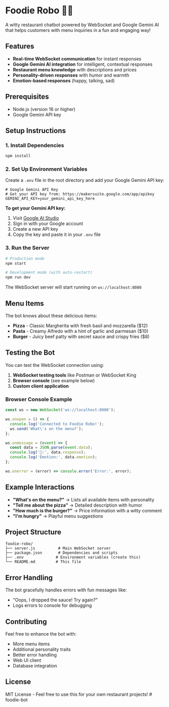 # Foodie Robo 🤖🍕

A witty restaurant chatbot powered by WebSocket and Google Gemini AI that helps customers with menu inquiries in a fun and engaging way!

## Features

- **Real-time WebSocket communication** for instant responses
- **Google Gemini AI integration** for intelligent, contextual responses
- **Restaurant menu knowledge** with descriptions and prices
- **Personality-driven responses** with humor and warmth
- **Emotion-based responses** (happy, talking, sad)

## Prerequisites

- Node.js (version 16 or higher)
- Google Gemini API key

## Setup Instructions

### 1. Install Dependencies

```bash
npm install
```

### 2. Set Up Environment Variables

Create a `.env` file in the root directory and add your Google Gemini API key:

```env
# Google Gemini API Key
# Get your API key from: https://makersuite.google.com/app/apikey
GEMINI_API_KEY=your_gemini_api_key_here
```

**To get your Gemini API key:**
1. Visit [Google AI Studio](https://makersuite.google.com/app/apikey)
2. Sign in with your Google account
3. Create a new API key
4. Copy the key and paste it in your `.env` file

### 3. Run the Server

```bash
# Production mode
npm start

# Development mode (with auto-restart)
npm run dev
```

The WebSocket server will start running on `ws://localhost:8080`

## Menu Items

The bot knows about these delicious items:

- **Pizza** - Classic Margherita with fresh basil and mozzarella ($12)
- **Pasta** - Creamy Alfredo with a hint of garlic and parmesan ($10)  
- **Burger** - Juicy beef patty with secret sauce and crispy fries ($8)

## Testing the Bot

You can test the WebSocket connection using:

1. **WebSocket testing tools** like Postman or WebSocket King
2. **Browser console** (see example below)
3. **Custom client application**

### Browser Console Example

```javascript
const ws = new WebSocket('ws://localhost:8080');

ws.onopen = () => {
  console.log('Connected to Foodie Robo!');
  ws.send('What\'s on the menu?');
};

ws.onmessage = (event) => {
  const data = JSON.parse(event.data);
  console.log('🤖:', data.response);
  console.log('Emotion:', data.emotion);
};

ws.onerror = (error) => console.error('Error:', error);
```

## Example Interactions

- **"What's on the menu?"** → Lists all available items with personality
- **"Tell me about the pizza"** → Detailed description with humor
- **"How much is the burger?"** → Price information with a witty comment
- **"I'm hungry"** → Playful menu suggestions

## Project Structure

```
foodie-robo/
├── server.js          # Main WebSocket server
├── package.json       # Dependencies and scripts
├── .env              # Environment variables (create this)
└── README.md         # This file
```

## Error Handling

The bot gracefully handles errors with fun messages like:
- "Oops, I dropped the sauce! Try again?"
- Logs errors to console for debugging

## Contributing

Feel free to enhance the bot with:
- More menu items
- Additional personality traits
- Better error handling
- Web UI client
- Database integration

## License

MIT License - Feel free to use this for your own restaurant projects! # foodie-bot
